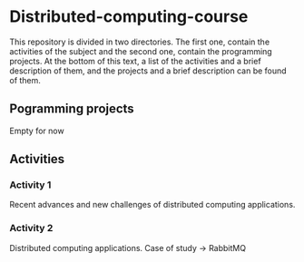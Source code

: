 # Distributed-computing-course

This repository is divided in two directories. The first one, contain the activities of the subject and the second one, contain the programming projects.
At the bottom of this text, a list of the activities and a brief description of them, and the projects and a brief description can be found of them.

## Pogramming projects

Empty for now

## Activities

### Activity 1

Recent advances and new challenges of distributed computing applications.

### Activity 2

Distributed computing applications. Case of study $\longrightarrow$ RabbitMQ
